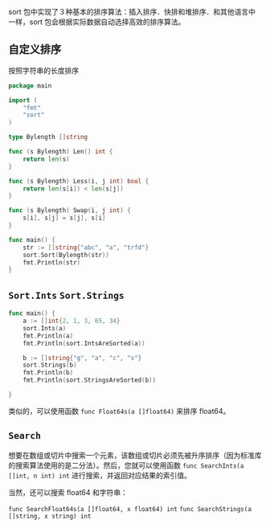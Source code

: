 sort 包中实现了３种基本的排序算法：插入排序．快排和堆排序．和其他语言中一样，sort 包会根据实际数据自动选择高效的排序算法。


## 自定义排序

按照字符串的长度排序

```go
package main

import (
    "fmt"
    "sort"
)

type Bylength []string

func (s Bylength) Len() int {
    return len(s)
}

func (s Bylength) Less(i, j int) bool {
    return len(s[i]) < len(s[j])
}

func (s Bylength) Swap(i, j int) {
    s[i], s[j] = s[j], s[i]
}

func main() {
    str := []string{"abc", "a", "trfd"}
    sort.Sort(Bylength(str))
    fmt.Println(str)
}

```

## `Sort.Ints` `Sort.Strings`

```go
func main() {
    a := []int{2, 1, 3, 65, 34}
    sort.Ints(a)
    fmt.Println(a)
    fmt.Println(sort.IntsAreSorted(a))

    b := []string{"g", "a", "c", "s"}
    sort.Strings(b)
    fmt.Println(b)
    fmt.Println(sort.StringsAreSorted(b))

}
```

类似的，可以使用函数 `func Float64s(a []float64)` 来排序 float64。

## `Search`

想要在数组或切片中搜索一个元素，该数组或切片必须先被升序排序（因为标准库的搜索算法使用的是二分法）。然后，您就可以使用函数 `func SearchInts(a []int, n int) int` 进行搜索，并返回对应结果的索引值。

当然，还可以搜索 float64 和字符串：

`func SearchFloat64s(a []float64, x float64) int`
`func SearchStrings(a []string, x string) int`